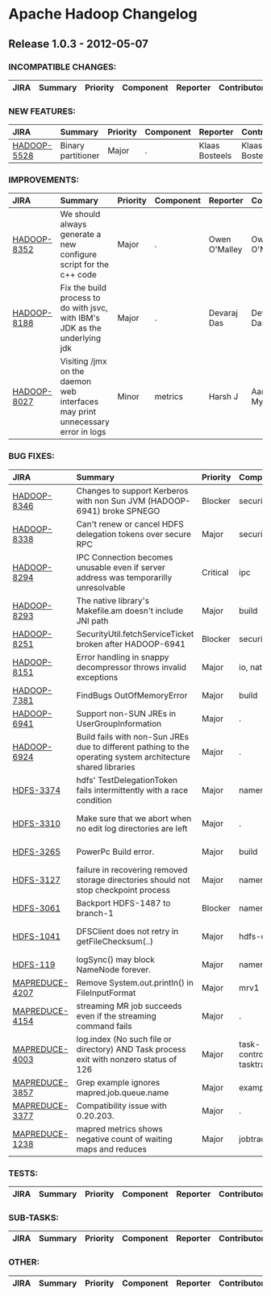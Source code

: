 
<!---
# Licensed to the Apache Software Foundation (ASF) under one
# or more contributor license agreements.  See the NOTICE file
# distributed with this work for additional information
# regarding copyright ownership.  The ASF licenses this file
# to you under the Apache License, Version 2.0 (the
# "License"); you may not use this file except in compliance
# with the License.  You may obtain a copy of the License at
#
#     http://www.apache.org/licenses/LICENSE-2.0
#
# Unless required by applicable law or agreed to in writing, software
# distributed under the License is distributed on an "AS IS" BASIS,
# WITHOUT WARRANTIES OR CONDITIONS OF ANY KIND, either express or implied.
# See the License for the specific language governing permissions and
# limitations under the License.
-->
# Apache Hadoop Changelog

## Release 1.0.3 - 2012-05-07

### INCOMPATIBLE CHANGES:

| JIRA | Summary | Priority | Component | Reporter | Contributor |
|:---- |:---- | :--- |:---- |:---- |:---- |


### NEW FEATURES:

| JIRA | Summary | Priority | Component | Reporter | Contributor |
|:---- |:---- | :--- |:---- |:---- |:---- |
| [HADOOP-5528](https://issues.apache.org/jira/browse/HADOOP-5528) | Binary partitioner |  Major | . | Klaas Bosteels | Klaas Bosteels |


### IMPROVEMENTS:

| JIRA | Summary | Priority | Component | Reporter | Contributor |
|:---- |:---- | :--- |:---- |:---- |:---- |
| [HADOOP-8352](https://issues.apache.org/jira/browse/HADOOP-8352) | We should always generate a new configure script for the c++ code |  Major | . | Owen O'Malley | Owen O'Malley |
| [HADOOP-8188](https://issues.apache.org/jira/browse/HADOOP-8188) | Fix the build process to do with jsvc, with IBM's JDK as the underlying jdk |  Major | . | Devaraj Das | Devaraj Das |
| [HADOOP-8027](https://issues.apache.org/jira/browse/HADOOP-8027) | Visiting /jmx on the daemon web interfaces may print unnecessary error in logs |  Minor | metrics | Harsh J | Aaron T. Myers |


### BUG FIXES:

| JIRA | Summary | Priority | Component | Reporter | Contributor |
|:---- |:---- | :--- |:---- |:---- |:---- |
| [HADOOP-8346](https://issues.apache.org/jira/browse/HADOOP-8346) | Changes to support Kerberos with non Sun JVM (HADOOP-6941) broke SPNEGO |  Blocker | security | Alejandro Abdelnur | Devaraj Das |
| [HADOOP-8338](https://issues.apache.org/jira/browse/HADOOP-8338) | Can't renew or cancel HDFS delegation tokens over secure RPC |  Major | security | Owen O'Malley | Owen O'Malley |
| [HADOOP-8294](https://issues.apache.org/jira/browse/HADOOP-8294) | IPC Connection becomes unusable even if server address was temporarilly unresolvable |  Critical | ipc | Kihwal Lee | Kihwal Lee |
| [HADOOP-8293](https://issues.apache.org/jira/browse/HADOOP-8293) | The native library's Makefile.am doesn't include JNI path |  Major | build | Owen O'Malley | Owen O'Malley |
| [HADOOP-8251](https://issues.apache.org/jira/browse/HADOOP-8251) | SecurityUtil.fetchServiceTicket broken after HADOOP-6941 |  Blocker | security | Todd Lipcon | Todd Lipcon |
| [HADOOP-8151](https://issues.apache.org/jira/browse/HADOOP-8151) | Error handling in snappy decompressor throws invalid exceptions |  Major | io, native | Todd Lipcon | Matt Foley |
| [HADOOP-7381](https://issues.apache.org/jira/browse/HADOOP-7381) | FindBugs OutOfMemoryError |  Major | build | Joep Rottinghuis | Joep Rottinghuis |
| [HADOOP-6941](https://issues.apache.org/jira/browse/HADOOP-6941) | Support non-SUN JREs in UserGroupInformation |  Major | . | Stephen Watt | Devaraj Das |
| [HADOOP-6924](https://issues.apache.org/jira/browse/HADOOP-6924) | Build fails with non-Sun JREs due to different pathing to the operating system architecture shared libraries |  Major | . | Stephen Watt | Devaraj Das |
| [HDFS-3374](https://issues.apache.org/jira/browse/HDFS-3374) | hdfs' TestDelegationToken fails intermittently with a race condition |  Major | namenode | Owen O'Malley | Owen O'Malley |
| [HDFS-3310](https://issues.apache.org/jira/browse/HDFS-3310) | Make sure that we abort when no edit log directories are left |  Major | . | Colin Patrick McCabe | Colin Patrick McCabe |
| [HDFS-3265](https://issues.apache.org/jira/browse/HDFS-3265) | PowerPc Build error. |  Major | build | Kumar Ravi | Kumar Ravi |
| [HDFS-3127](https://issues.apache.org/jira/browse/HDFS-3127) | failure in recovering removed storage directories should not stop checkpoint process |  Major | namenode | Brandon Li | Brandon Li |
| [HDFS-3061](https://issues.apache.org/jira/browse/HDFS-3061) | Backport HDFS-1487 to branch-1 |  Blocker | namenode | Alex Holmes | Kihwal Lee |
| [HDFS-1041](https://issues.apache.org/jira/browse/HDFS-1041) | DFSClient does not retry in getFileChecksum(..) |  Major | hdfs-client | Tsz Wo Nicholas Sze | Tsz Wo Nicholas Sze |
| [HDFS-119](https://issues.apache.org/jira/browse/HDFS-119) | logSync() may block NameNode forever. |  Major | namenode | Konstantin Shvachko | Suresh Srinivas |
| [MAPREDUCE-4207](https://issues.apache.org/jira/browse/MAPREDUCE-4207) | Remove System.out.println() in FileInputFormat |  Major | mrv1 | Kihwal Lee | Kihwal Lee |
| [MAPREDUCE-4154](https://issues.apache.org/jira/browse/MAPREDUCE-4154) | streaming MR job succeeds even if the streaming command fails |  Major | . | Thejas M Nair | Devaraj Das |
| [MAPREDUCE-4003](https://issues.apache.org/jira/browse/MAPREDUCE-4003) | log.index (No such file or directory) AND Task process exit with nonzero status of 126 |  Major | task-controller, tasktracker | toughman | Koji Noguchi |
| [MAPREDUCE-3857](https://issues.apache.org/jira/browse/MAPREDUCE-3857) | Grep example ignores mapred.job.queue.name |  Major | examples | Jonathan Eagles | Jonathan Eagles |
| [MAPREDUCE-3377](https://issues.apache.org/jira/browse/MAPREDUCE-3377) | Compatibility issue with 0.20.203. |  Major | . | Jane Chen | Jane Chen |
| [MAPREDUCE-1238](https://issues.apache.org/jira/browse/MAPREDUCE-1238) | mapred metrics shows negative count of waiting maps and reduces |  Major | jobtracker | Ramya Sunil | Thomas Graves |


### TESTS:

| JIRA | Summary | Priority | Component | Reporter | Contributor |
|:---- |:---- | :--- |:---- |:---- |:---- |


### SUB-TASKS:

| JIRA | Summary | Priority | Component | Reporter | Contributor |
|:---- |:---- | :--- |:---- |:---- |:---- |


### OTHER:

| JIRA | Summary | Priority | Component | Reporter | Contributor |
|:---- |:---- | :--- |:---- |:---- |:---- |


